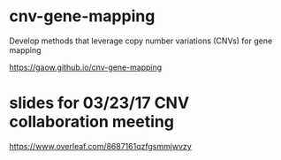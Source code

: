 # cnv-gene-mapping
 Develop methods that leverage copy number variations (CNVs) for gene mapping
 
 https://gaow.github.io/cnv-gene-mapping

# slides for 03/23/17 CNV collaboration meeting
https://www.overleaf.com/8687161qzfgsmmjwvzy
